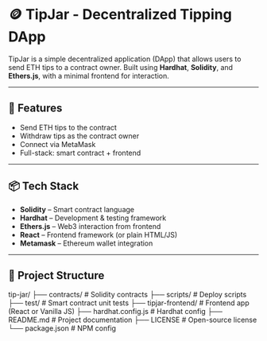 # 🪙 TipJar - Decentralized Tipping DApp

TipJar is a simple decentralized application (DApp) that allows users to send ETH tips to a contract owner. Built using **Hardhat**, **Solidity**, and **Ethers.js**, with a minimal frontend for interaction.

---

## 🚀 Features

- Send ETH tips to the contract
- Withdraw tips as the contract owner
- Connect via MetaMask
- Full-stack: smart contract + frontend

---

## 📦 Tech Stack

- **Solidity** – Smart contract language
- **Hardhat** – Development & testing framework
- **Ethers.js** – Web3 interaction from frontend
- **React** – Frontend framework (or plain HTML/JS)
- **Metamask** – Ethereum wallet integration

---

## 📂 Project Structure
tip-jar/
├── contracts/ # Solidity contracts
├── scripts/ # Deploy scripts
├── test/ # Smart contract unit tests
├── tipjar-frontend/ # Frontend app (React or Vanilla JS)
├── hardhat.config.js # Hardhat config
├── README.md # Project documentation
├── LICENSE # Open-source license
└── package.json # NPM config
